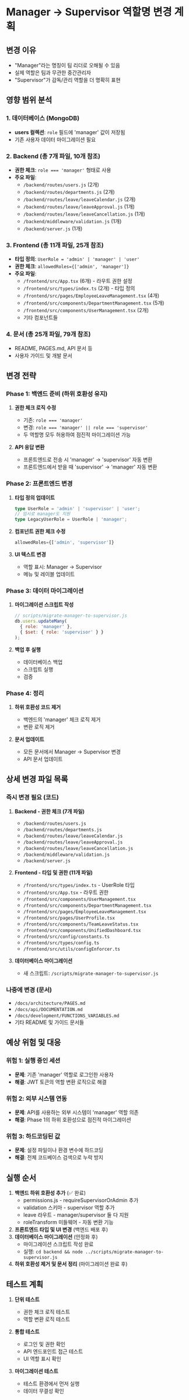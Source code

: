 # Manager → Supervisor 역할명 변경 계획

## 변경 이유
- "Manager"라는 명칭이 팀 리더로 오해될 수 있음
- 실제 역할은 팀과 무관한 중간관리자
- "Supervisor"가 감독/관리 역할을 더 명확히 표현

## 영향 범위 분석

### 1. 데이터베이스 (MongoDB)
- **users 컬렉션**: `role` 필드에 'manager' 값이 저장됨
- 기존 사용자 데이터 마이그레이션 필요

### 2. Backend (총 7개 파일, 10개 참조)
- **권한 체크**: `role === 'manager'` 형태로 사용
- **주요 파일**:
  - `/backend/routes/users.js` (2개)
  - `/backend/routes/departments.js` (2개)
  - `/backend/routes/leave/leaveCalendar.js` (2개)
  - `/backend/routes/leave/leaveApproval.js` (1개)
  - `/backend/routes/leave/leaveCancellation.js` (1개)
  - `/backend/middleware/validation.js` (1개)
  - `/backend/server.js` (1개)

### 3. Frontend (총 11개 파일, 25개 참조)
- **타입 정의**: `UserRole = 'admin' | 'manager' | 'user'`
- **권한 체크**: `allowedRoles={['admin', 'manager']}`
- **주요 파일**:
  - `/frontend/src/App.tsx` (6개) - 라우트 권한 설정
  - `/frontend/src/types/index.ts` (2개) - 타입 정의
  - `/frontend/src/pages/EmployeeLeaveManagement.tsx` (4개)
  - `/frontend/src/components/DepartmentManagement.tsx` (5개)
  - `/frontend/src/components/UserManagement.tsx` (2개)
  - 기타 컴포넌트들

### 4. 문서 (총 25개 파일, 79개 참조)
- README, PAGES.md, API 문서 등
- 사용자 가이드 및 개발 문서

## 변경 전략

### Phase 1: 백엔드 준비 (하위 호환성 유지)
1. **권한 체크 로직 수정**
   - 기존: `role === 'manager'`
   - 변경: `role === 'manager' || role === 'supervisor'`
   - 두 역할명 모두 허용하여 점진적 마이그레이션 가능

2. **API 응답 변환**
   - 프론트엔드로 전송 시 'manager' → 'supervisor' 자동 변환
   - 프론트엔드에서 받을 때 'supervisor' → 'manager' 자동 변환

### Phase 2: 프론트엔드 변경
1. **타입 정의 업데이트**
   ```typescript
   type UserRole = 'admin' | 'supervisor' | 'user';
   // 임시로 manager도 지원
   type LegacyUserRole = UserRole | 'manager';
   ```

2. **컴포넌트 권한 체크 수정**
   ```typescript
   allowedRoles={['admin', 'supervisor']}
   ```

3. **UI 텍스트 변경**
   - 역할 표시: Manager → Supervisor
   - 메뉴 및 레이블 업데이트

### Phase 3: 데이터 마이그레이션
1. **마이그레이션 스크립트 작성**
   ```javascript
   // scripts/migrate-manager-to-supervisor.js
   db.users.updateMany(
     { role: 'manager' },
     { $set: { role: 'supervisor' } }
   );
   ```

2. **백업 후 실행**
   - 데이터베이스 백업
   - 스크립트 실행
   - 검증

### Phase 4: 정리
1. **하위 호환성 코드 제거**
   - 백엔드의 'manager' 체크 로직 제거
   - 변환 로직 제거

2. **문서 업데이트**
   - 모든 문서에서 Manager → Supervisor 변경
   - API 문서 업데이트

## 상세 변경 파일 목록

### 즉시 변경 필요 (코드)
1. **Backend - 권한 체크 (7개 파일)**
   - `/backend/routes/users.js`
   - `/backend/routes/departments.js`
   - `/backend/routes/leave/leaveCalendar.js`
   - `/backend/routes/leave/leaveApproval.js`
   - `/backend/routes/leave/leaveCancellation.js`
   - `/backend/middleware/validation.js`
   - `/backend/server.js`

2. **Frontend - 타입 및 권한 (11개 파일)**
   - `/frontend/src/types/index.ts` - UserRole 타입
   - `/frontend/src/App.tsx` - 라우트 권한
   - `/frontend/src/components/UserManagement.tsx`
   - `/frontend/src/components/DepartmentManagement.tsx`
   - `/frontend/src/pages/EmployeeLeaveManagement.tsx`
   - `/frontend/src/pages/UserProfile.tsx`
   - `/frontend/src/components/TeamLeaveStatus.tsx`
   - `/frontend/src/components/UnifiedDashboard.tsx`
   - `/frontend/src/config/constants.ts`
   - `/frontend/src/types/config.ts`
   - `/frontend/src/utils/configEnforcer.ts`

3. **데이터베이스 마이그레이션**
   - 새 스크립트: `/scripts/migrate-manager-to-supervisor.js`

### 나중에 변경 (문서)
- `/docs/architecture/PAGES.md`
- `/docs/api/DOCUMENTATION.md`
- `/docs/development/FUNCTIONS_VARIABLES.md`
- 기타 README 및 가이드 문서들

## 예상 위험 및 대응

### 위험 1: 실행 중인 세션
- **문제**: 기존 'manager' 역할로 로그인한 사용자
- **해결**: JWT 토큰의 역할 변환 로직으로 해결

### 위험 2: 외부 시스템 연동
- **문제**: API를 사용하는 외부 시스템이 'manager' 역할 의존
- **해결**: Phase 1의 하위 호환성으로 점진적 마이그레이션

### 위험 3: 하드코딩된 값
- **문제**: 설정 파일이나 환경 변수에 하드코딩
- **해결**: 전체 코드베이스 검색으로 누락 방지

## 실행 순서
1. **백엔드 하위 호환성 추가** (✅ 완료)
   - permissions.js - requireSupervisorOrAdmin 추가
   - validation 스키마 - supervisor 역할 추가
   - leave 라우트 - manager/supervisor 둘 다 지원
   - roleTransform 미들웨어 - 자동 변환 기능
2. **프론트엔드 타입 및 UI 변경** (백엔드 배포 후)
3. **데이터베이스 마이그레이션** (안정화 후)
   - 마이그레이션 스크립트 작성 완료
   - 실행: `cd backend && node ../scripts/migrate-manager-to-supervisor.js`
4. **하위 호환성 제거 및 문서 정리** (마이그레이션 완료 후)

## 테스트 계획
1. **단위 테스트**
   - 권한 체크 로직 테스트
   - 역할 변환 로직 테스트

2. **통합 테스트**
   - 로그인 및 권한 확인
   - API 엔드포인트 접근 테스트
   - UI 역할 표시 확인

3. **마이그레이션 테스트**
   - 테스트 환경에서 먼저 실행
   - 데이터 무결성 확인